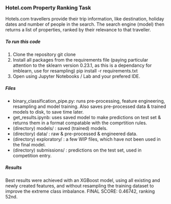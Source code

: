### Hotel.com Property Ranking Task
Hotels.com travellers provide their trip information, like destination, holiday dates and number of people in the search. The search engine (model) then returns a list of properties, ranked by their relevance to that traveller.

##### To run this code
1. Clone the repository
git clone <repo link>
2. Install all packages from the requirements file (paying particular attention to the sklearn version 0.23.1, as this is a dependancy for imblearn, use for resampling)
pip install -r requirements.txt 
3. Open using Jupyter Notebooks / Lab and your prefered IDE.

##### Files
- binary_classification_pipe.py: runs pre-processing, feature engineering, resampling and model training. Also saves pre-processed data & trained models to disk, to save time later.
- get_results.ipynb: uses saved model to make predictions on test set & returns them in a format compatable with the comprtition rules.
- (directory) models/ : saved (trained) models.
- (directory) data/ : raw & pre-processed & engineered data.
- (directory) exploratory/ : a few WIP files, which have not been used in the final model.
- (directory) submissions/ : predictions on the test set, used in competition entry.

##### Results
Best results were achieved with an XGBoost model, using all existing and newly created features, and without resampling the training dataset to improve the extreme class imbalance. 
FINAL SCORE: 0.46742, ranking 52nd.
